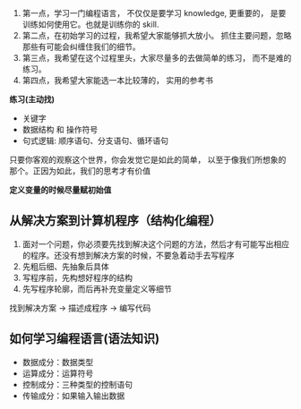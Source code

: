 1. 第一点，学习一门编程语言， 不仅仅是要学习 knowledge, 更重要的， 是要训练如何使用它。也就是训练你的 skill.  
2. 第二点，在初始学习的过程，我希望大家能够抓大放小。 抓住主要问题，忽略那些有可能会纠缠住我们的细节。  
3. 第三点，我希望在这个过程里头，大家尽量多的去做简单的练习， 而不是难的练习。 
4. 第四点，我希望大家能选一本比较薄的， 实用的参考书

**练习(主动找)**

- 关键字
- 数据结构 和 操作符号
- 句式逻辑: 顺序语句、分支语句、循环语句

只要你客观的观察这个世界，你会发觉它是如此的简单， 以至于像我们所想象的那个。正因为如此，我们的思考才有价值

**定义变量的时候尽量赋初始值**

## 从解决方案到计算机程序（结构化编程）

1. 面对一个问题，你必须要先找到解决这个问题的方法，然后才有可能写出相应的程序。还没有想到解决方案的时候，不要急着动手去写程序
2. 先粗后细、先抽象后具体
3. 写程序前，先构想好程序的结构
4. 先写程序轮廓，而后再补充变量定义等细节

找到解决方案 -> 描述成程序 -> 编写代码

## 如何学习编程语言(语法知识)

- 数据成分：数据类型 
- 运算成分：运算符号 
- 控制成分：三种类型的控制语句 
- 传输成分：如果输入输出数据 
